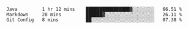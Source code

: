 <!--START_SECTION:waka-->
```text
Java         1 hr 12 mins    ████████████████▓░░░░░░░░   66.51 % 
Markdown     28 mins         ██████▓░░░░░░░░░░░░░░░░░░   26.11 % 
Git Config   8 mins          ██░░░░░░░░░░░░░░░░░░░░░░░   07.38 % 
```
<!--END_SECTION:waka-->

